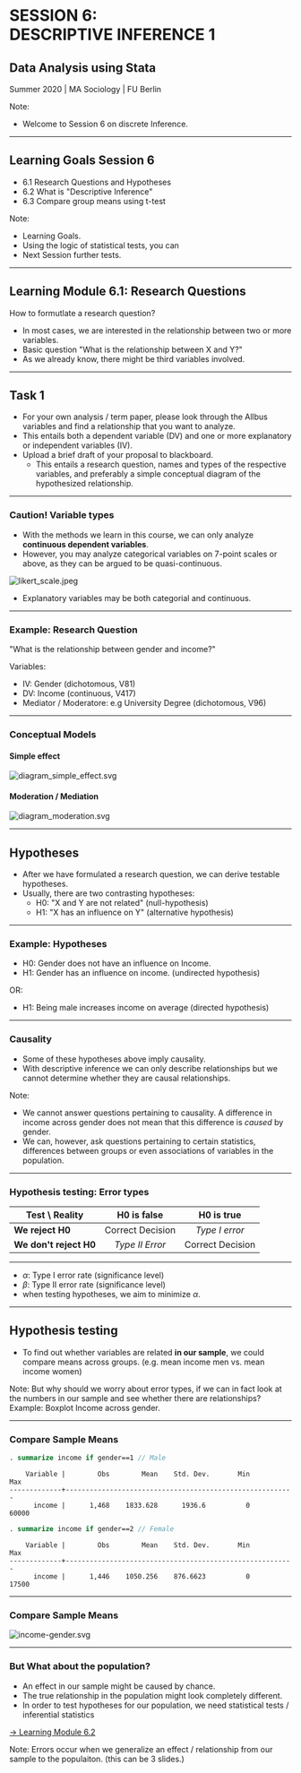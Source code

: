 <!-- .slide: data-background="var(--blue-bell)" data-transition="linear" -->

# SESSION 6: <br> DESCRIPTIVE INFERENCE&nbsp;1
## Data Analysis using Stata
Summer 2020 | MA Sociology | FU Berlin
    

Note:

- Welcome to Session 6 on discrete Inference.

----

<!-- .slide: data-background="var(--blue-bell)" data-transition="linear" -->

## Learning Goals Session 6

- <!-- .element class="fragment" -->6.1 Research Questions and Hypotheses
- <!-- .element class="fragment" -->6.2 What is "Descriptive Inference"
- <!-- .element class="fragment" -->6.3 Compare group means using t-test

Note:

- Learning Goals.
- Using the logic of statistical tests, you can 
- Next Session further tests.

----

<!-- .slide: data-background="var(--blue-bell)" data-transition="linear" -->

## Learning Module 6.1: Research Questions

How to formutlate a research question?

- <!-- .element class="fragment" -->In most cases, we are interested in the relationship between two or more variables.
- <!-- .element class="fragment" -->Basic question "What is the relationship between X and Y?"
- <!-- .element class="fragment" -->As we already know, there might be third variables involved.



---

## Task 1

- <!-- .element class="fragment" -->For your own analysis / term paper, please look through the Allbus variables and find a relationship that you want to analyze. 
- <!-- .element class="fragment" -->This entails both a dependent variable (DV) and one or more explanatory or independent variables (IV).
- <!-- .element class="fragment" -->Upload a brief draft of your proposal to blackboard.
    - <!-- .element class="fragment" -->This entails a research question, names and types of the respective variables, and preferably a simple conceptual diagram of the hypothesized relationship.


----

### Caution! Variable types

- With the methods we learn in this course, we can only analyze **continuous dependent variables**.
- However, you may analyze categorical variables on 7-point scales or above, as they can be argued to be quasi-continuous. <!-- .element class="fragment" -->


![likert_scale.jpeg](img/likert_scale.jpeg)  <!-- .element class="fragment" -->


- Explanatory variables may be both categorial and continuous.  <!-- .element class="fragment" -->

----

### Example: Research Question

"What is the relationship between gender and income?"

Variables:

- IV: Gender (dichotomous, V81)
- DV: Income (continuous, V417) 
- Mediator / Moderatore: e.g University Degree (dichotomous, V96) 

----


### Conceptual Models

#### Simple effect <!-- .element class="fragment" -->

![diagram_simple_effect.svg](./img/diagram_simple_effect.png)<!-- .element class="fragment" width="600"-->


#### Moderation / Mediation  <!-- .element class="fragment" -->

![diagram_moderation.svg](img/diagram_moderation.png) <!-- .element class="fragment" width="600"-->

---

<!-- .slide: data-background="var(--blue-bell)" data-transition="linear" -->
## Hypotheses

- After we have formulated a research question, we can derive testable hypotheses.
- Usually, there are two contrasting hypotheses:
    - H0: "X and Y are not related" (null-hypothesis)
    - H1: "X has an influence on Y" (alternative hypothesis)

----

### Example: Hypotheses

- H0: Gender does not have an influence on Income.
- H1: Gender has an influence on income. (undirected hypothesis)

OR:

- H1: Being male increases income on average (directed hypothesis)

----

### Causality

- Some of these hypotheses above imply causality.
- With descriptive inference we can only describe relationships but we cannot determine whether they are causal relationships.


Note:
- We cannot answer questions pertaining to causality. A difference in income across gender does not mean that this difference is *caused* by gender.
- We can, however, ask questions pertaining to certain statistics, differences between groups or even associations of variables in the population.

---

### Hypothesis testing: Error types


[](https://www.youtube.com/watch?v=7mE-K_w1v90)

| Test \ Reality         | H0 is false      | H0 is true       |
|------------------------|:----------------:|:----------------:|
| **We reject H0**       | Correct Decision | *Type I error*   |
| **We don't reject H0** | _Type II Error_  | Correct Decision |

---
- $\alpha :$ Type I error rate (significance level)
- $\beta :$ Type II error rate (significance level)
- when testing hypotheses, we aim to minimize $\alpha$.


----

## Hypothesis testing

- To find out whether variables are related **in our sample**, we could compare means across groups. (e.g. mean income men vs. mean income women)


Note:
But why should we worry about error types, if we can in fact look at the numbers in our sample and see whether there are relationships? Example: Boxplot Income across gender.


----

### Compare Sample Means

```stata
. summarize income if gender==1 // Male
``` 
<!-- .element class="fragment" -->
```
    Variable |        Obs        Mean    Std. Dev.       Min        Max
-------------+---------------------------------------------------------
      income |      1,468    1833.628      1936.6          0      60000
```
<!-- .element class="fragment" -->

```stata
. summarize income if gender==2 // Female
```
<!-- .element class="fragment" -->
```
    Variable |        Obs        Mean    Std. Dev.       Min        Max
-------------+---------------------------------------------------------
      income |      1,446    1050.256    876.6623          0      17500

```
<!-- .element class="fragment" -->

----

### Compare Sample Means

![income-gender.svg](img/income-gender.svg)




----

<!-- .slide: data-background="var(--middle-blue-green)" data-transition="linear" -->
### But What about the population?

- <!-- .element class="fragment" --> An effect in our sample might be caused by chance.
- <!-- .element class="fragment" -->The true relationship in the population might look completely different.
- <!-- .element class="fragment" -->In order to test hypotheses for our population, we need statistical tests / inferential statistics 

[→ Learning Module 6.2](./LM-6-2.html) <!-- .element class="fragment" -->

Note:
Errors occur when we generalize an effect / relationship from our sample to the populaiton.
(this can be 3 slides.)


